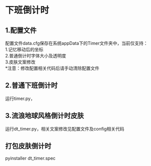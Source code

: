 # 下班倒计时
## 1.配置文件
配置文件data.cfg保存在系统appData下的Timer文件夹中，当前仅支持：  
1.记忆移动后的坐标  
2.普通倒计时字体大小及透明度  
3.皮肤文案修改  
*注意：修改配置相关代码后请手动清除配置文件
## 2.普通下班倒计时
运行timer.py，
## 3.流浪地球风格倒计时皮肤
运行dt_timer.py，相关文案修改见配置文件及config相关代码
## 打包皮肤倒计时
pyinstaller dt_timer.spec
